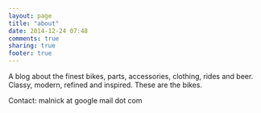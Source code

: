 ```yaml
---
layout: page
title: "about"
date: 2014-12-24 07:48
comments: true
sharing: true
footer: true
---
```

A blog about the finest bikes, parts, accessories, clothing, rides and beer. Classy, modern, refined and inspired. These are the bikes.

Contact: malnick at google mail dot com

